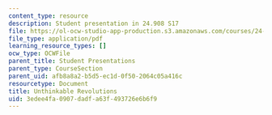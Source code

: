 ```yaml
---
content_type: resource
description: Student presentation in 24.908 S17
file: https://ol-ocw-studio-app-production.s3.amazonaws.com/courses/24-908-creole-language-and-caribbean-identities-spring-2017/3edee4fa0907dadfa63f493726e6b6f9_MIT24_908s17_UnthinkableRevolutions.pdf
file_type: application/pdf
learning_resource_types: []
ocw_type: OCWFile
parent_title: Student Presentations
parent_type: CourseSection
parent_uid: afb8a8a2-b5d5-ec1d-0f50-2064c05a416c
resourcetype: Document
title: Unthinkable Revolutions
uid: 3edee4fa-0907-dadf-a63f-493726e6b6f9
---
```

